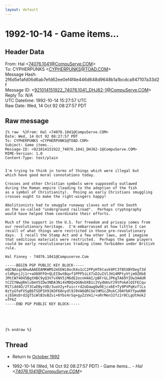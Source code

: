 ```yaml
---
layout: default
---
```


# 1992-10-14 - Game items...

## Header Data

From: Hal \<74076.1041@CompuServe.COM\><br>
To: CYPHERPUNKS \<CYPHERPUNKS@TOAD.COM\><br>
Message Hash: 2f6d5e1afd06d6ab7efd62ee0ef4f4e446d648d9648b1a1bcdca947107a33d2f<br>
Message ID: \<921014151922_74076.1041_DHJ62-1@CompuServe.COM\><br>
Reply To: _N/A_<br>
UTC Datetime: 1992-10-14 15:27:57 UTC<br>
Raw Date: Wed, 14 Oct 92 08:27:57 PDT<br>

## Raw message

```
{% raw  %}From: Hal <74076.1041@CompuServe.COM>
Date: Wed, 14 Oct 92 08:27:57 PDT
To: CYPHERPUNKS <CYPHERPUNKS@TOAD.COM>
Subject: Game items...
Message-ID: <921014151922_74076.1041_DHJ62-1@CompuServe.COM>
MIME-Version: 1.0
Content-Type: text/plain


I'm trying to think in terms of things which were illegal but
which have good moral connotations today.

Crosses and other Christian symbols were supposedly outlawed
during the Roman empire (leading to the adoption of the fish
as a symbol of Christianity).  Posing as early Christians smuggling
crosses ought to make the right-wingers happy!

Abolitionists had to smuggle runaway slaves out of the South
on the so-called "underground railroad".  Perhaps cryptography
would have helped them coordinate their efforts.

Much of the support in the U.S. for freedom and privacy comes from
our revolutionary heritage.  I'm embarrassed at how little I can
recall of what things were restricted in those pre-revolutionary
days.  I recall the Stamp Act and a few other laws, and I imagine
that seditious materials were restricted.  Perhaps the game players
could be early revolutionaries trading items forbidden under British
rule.

Hal Finney - 74076.1041@Compuserve.Com

-----BEGIN PGP PUBLIC KEY BLOCK-----
mQCNAiqsNkwAAAEEAMKWM52m5EWi0ocK4u1cC2PPyHT6tavk9PC3TB5XBYDegf3d
sldRpnjJj1r+aO08FFO+QLEI9wtBqvf1PPP5iLX7sD2uIVlJH14MPtyVtjm9ZKb8
JMtCW74045BgtHBC9yQ3V7vXNV5jM6dE2ocnH4AI/pBFrGLJPKgTA69YIUw3AAUR
tCZIYWwgRmlubmV5IDw3NDA3Ni4xMDQxQGNvbXB1c2VydmUuY29tPokAlQIFECqu
M1Tidd4O/2f3CwEByrUD/3uoV2y+Fuicrrd2oDawgOw9Ejcx6E+Ty9PVPqKvflLs
0zYyGfeFVSgBbTSDP3X91N3F68nydl9J9VA6QRCGelHM1cZRukCJ0AYbKYfpwUN0
xjEGHsDrd2gT5iWlB3vBZvi+6Ybs4rSq+gyZzVm1/+oRrMen32fz2r0CLgUtHok2
=fF6Z
-----END PGP PUBLIC KEY BLOCK-----





{% endraw %}
```

## Thread

+ Return to [October 1992](/archive/1992/10)

+ 1992-10-14 (Wed, 14 Oct 92 08:27:57 PDT) - Game items... - _Hal \<74076.1041@CompuServe.COM\>_

